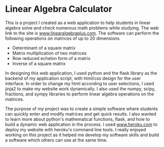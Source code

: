 # Linear Algebra Calculator
This is a project I created as a web application to help students in linear algebra solve and check numerous math problems 
while studying. The web link to the site is www.linearalgebraplus.com. The software can perform the following operations on matrices of up to 20 dimensions
  * Determinant of a square matrix
  * Matrix multiplication of two matrices
  * Row reduced echelon form of a matrix
  * Inverse of a square matrix

In designing this web application, I used python and the flask library as the backend of my application script, with html/css design for the user interface. In order to change my html according to user selections, I used jinja2 to make my website work dynamically. I also used the numpy, scipy, fractions, and sympy libraries to perform linear algebra operations on the matrices. 

The purpose of my project was to create a simple software where students can quickly enter and modify matrices and get quick results. I also wanted to learn more about python's mathematical functions, flask, and how to build a dynamic web application in the process. I used www.heroku.com to deploy my website with heroku's command line tools. I really enjoyed working on this project as it helped me develop my software skills and build a software which others can use at the same time.
